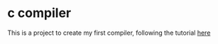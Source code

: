 # c compiler

This is a project to create my first compiler, following the tutorial [here](https://norasandler.com/2017/11/29/Write-a-Compiler.html)
